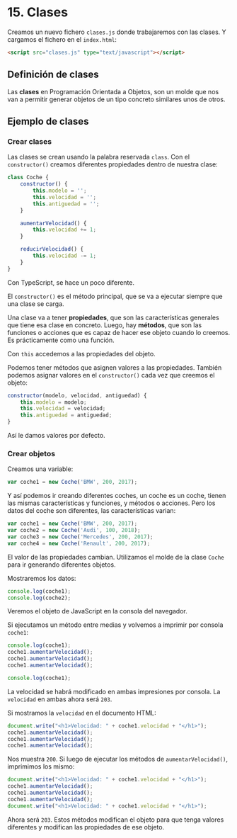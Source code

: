 # 15. Clases

Creamos un nuevo fichero `clases.js` donde trabajaremos con las clases. Y cargamos el fichero en el `index.html`:

```html
<script src="clases.js" type="text/javascript"></script>
```

## Definición de clases

Las **clases** en Programación Orientada a Objetos, son un molde que nos van a permitir generar objetos de un tipo concreto similares unos de
otros.

## Ejemplo de clases

### Crear clases

Las clases se crean usando la palabra reservada `class`. Con el `constructor()` creamos diferentes propiedades dentro de nuestra clase:

```javascript
class Coche {
    constructor() {
        this.modelo = '';
        this.velocidad = '';
        this.antiguedad = '';
    }

    aumentarVelocidad() {
        this.velocidad += 1;
    }

    reducirVelocidad() {
        this.velocidad -= 1;
    }
}
```

Con TypeScript, se hace un poco diferente.

El `constructor()` es el método principal, que se va a ejecutar siempre que una clase se carga.

Una clase va a tener **propiedades**, que son las características generales que tiene esa clase en concreto.
Luego, hay **métodos**, que son las funciones o acciones que es capaz de hacer ese objeto cuando lo creemos. Es prácticamente como una función.

Con `this` accedemos a las propiedades del objeto.

Podemos tener métodos que asignen valores a las propiedades. También podemos asignar valores en el `constructor()` cada vez que creemos el
objeto:

```javascript
constructor(modelo, velocidad, antiguedad) {
    this.modelo = modelo;
    this.velocidad = velocidad;
    this.antiguedad = antiguedad;
}
```

Así le damos valores por defecto.

### Crear objetos

Creamos una variable:

```javascript
var coche1 = new Coche('BMW', 200, 2017);
```

Y así podemos ir creando diferentes coches, un coche es un coche, tienen las mismas características y funciones, y métodos o acciones. Pero los datos del coche son diferentes, las características varian:

```javascript
var coche1 = new Coche('BMW', 200, 2017);
var coche2 = new Coche('Audi', 100, 2018);
var coche3 = new Coche('Mercedes', 200, 2017);
var coche4 = new Coche('Renault', 200, 2017);
```

El valor de las propiedades cambian. Utilizamos el molde de la clase `Coche` para ir generando diferentes objetos.

Mostraremos los datos:

```javascript
console.log(coche1);
console.log(coche2);
```

Veremos el objeto de JavaScript en la consola del navegador.

Si ejecutamos un método entre medias y volvemos a imprimir por consola `coche1`:

```javascript
console.log(coche1);
coche1.aumentarVelocidad();
coche1.aumentarVelocidad();
coche1.aumentarVelocidad();

console.log(coche1);
```

La velocidad se habrá modificado en ambas impresiones por consola. La `velocidad` en ambas ahora será `203`.

Si mostramos la `velocidad` en el documento HTML:

```javascript
document.write("<h1>Velocidad: " + coche1.velocidad + "</h1>");
coche1.aumentarVelocidad();
coche1.aumentarVelocidad();
coche1.aumentarVelocidad();
```

Nos muestra `200`. Si luego de ejecutar los métodos de `aumentarVelocidad()`, imprimimos los mismo:

```javascript
document.write("<h1>Velocidad: " + coche1.velocidad + "</h1>");
coche1.aumentarVelocidad();
coche1.aumentarVelocidad();
coche1.aumentarVelocidad();
document.write("<h1>Velocidad: " + coche1.velocidad + "</h1>");
```

Ahora será `203`. Estos métodos modifican el objeto para que tenga valores diferentes y modifican las propiedades de ese objeto.
